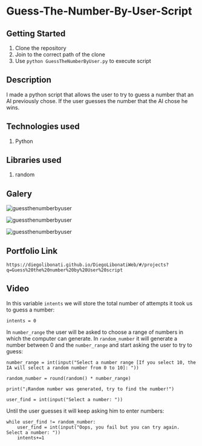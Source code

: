 # Guess-The-Number-By-User-Script

## Getting Started

1. Clone the repository
2. Join to the correct path of the clone
3. Use `python GuessTheNumberByUser.py` to execute script

## Description

I made a python script that allows the user to try to guess a number that an AI previously chose. If the user guesses the number that the AI chose he wins.

## Technologies used

1. Python

## Libraries used

1. random

## Galery

![guessthenumberbyuser](https://raw.githubusercontent.com/DiegoLibonati/DiegoLibonatiWeb/main/data/projects/Python/Imagenes/guessthenumber-0.jpg)

![guessthenumberbyuser](https://raw.githubusercontent.com/DiegoLibonati/DiegoLibonatiWeb/main/data/projects/Python/Imagenes/guessthenumber-1.jpg)

![guessthenumberbyuser](https://raw.githubusercontent.com/DiegoLibonati/DiegoLibonatiWeb/main/data/projects/Python/Imagenes/guessthenumber-2.jpg)

## Portfolio Link

`https://diegolibonati.github.io/DiegoLibonatiWeb/#/projects?q=Guess%20the%20number%20by%20User%20script`

## Video

In this variable `intents` we will store the total number of attempts it took us to guess a number:

```
intents = 0
```

In `number_range` the user will be asked to choose a range of numbers in which the computer can generate. In `random_number` it will generate a number between 0 and the `number_range` and start asking the user to try to guess:

```
number_range = int(input("Select a number range [If you select 10, the IA will select a random number from 0 to 10]: "))

random_number = round(random() * number_range)

print("¡Random number was generated, try to find the number!")

user_find = int(input("Select a number: "))
```

Until the user guesses it will keep asking him to enter numbers:

```
while user_find != random_number:
    user_find = int(input("Oops, you fail but you can try again. Select a number: "))
    intents+=1
```
